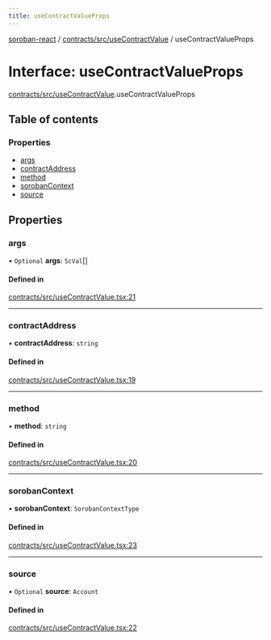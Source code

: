 ```yaml
---
title: useContractValueProps
---
```

[soroban-react](../README.md) / [contracts/src/useContractValue](../modules/contracts_src_useContractValue.md) / useContractValueProps

# Interface: useContractValueProps

[contracts/src/useContractValue](../modules/contracts_src_useContractValue.md).useContractValueProps

## Table of contents

### Properties

- [args](contracts_src_useContractValue.useContractValueProps.md#args)
- [contractAddress](contracts_src_useContractValue.useContractValueProps.md#contractaddress)
- [method](contracts_src_useContractValue.useContractValueProps.md#method)
- [sorobanContext](contracts_src_useContractValue.useContractValueProps.md#sorobancontext)
- [source](contracts_src_useContractValue.useContractValueProps.md#source)

## Properties

### args

• `Optional` **args**: `ScVal`[]

#### Defined in

[contracts/src/useContractValue.tsx:21](https://github.com/paltalabs/soroban-react/blob/50e8963/packages/contracts/src/useContractValue.tsx#L21)

___

### contractAddress

• **contractAddress**: `string`

#### Defined in

[contracts/src/useContractValue.tsx:19](https://github.com/paltalabs/soroban-react/blob/50e8963/packages/contracts/src/useContractValue.tsx#L19)

___

### method

• **method**: `string`

#### Defined in

[contracts/src/useContractValue.tsx:20](https://github.com/paltalabs/soroban-react/blob/50e8963/packages/contracts/src/useContractValue.tsx#L20)

___

### sorobanContext

• **sorobanContext**: `SorobanContextType`

#### Defined in

[contracts/src/useContractValue.tsx:23](https://github.com/paltalabs/soroban-react/blob/50e8963/packages/contracts/src/useContractValue.tsx#L23)

___

### source

• `Optional` **source**: `Account`

#### Defined in

[contracts/src/useContractValue.tsx:22](https://github.com/paltalabs/soroban-react/blob/50e8963/packages/contracts/src/useContractValue.tsx#L22)
